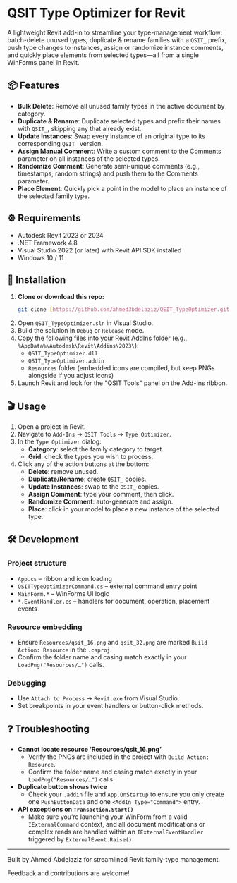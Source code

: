 # QSIT Type Optimizer for Revit

A lightweight Revit add-in to streamline your type-management workflow: batch-delete unused types, duplicate & rename families with a `QSIT_` prefix, push type changes to instances, assign or randomize instance comments, and quickly place elements from selected types—all from a single WinForms panel in Revit.

## 📦 Features

* **Bulk Delete**: Remove all unused family types in the active document by category.
* **Duplicate & Rename**: Duplicate selected types and prefix their names with `QSIT_`, skipping any that already exist.
* **Update Instances**: Swap every instance of an original type to its corresponding `QSIT_` version.
* **Assign Manual Comment**: Write a custom comment to the Comments parameter on all instances of the selected types.
* **Randomize Comment**: Generate semi-unique comments (e.g., timestamps, random strings) and push them to the Comments parameter.
* **Place Element**: Quickly pick a point in the model to place an instance of the selected family type.

## ⚙️ Requirements

* Autodesk Revit 2023 or 2024
* .NET Framework 4.8
* Visual Studio 2022 (or later) with Revit API SDK installed
* Windows 10 / 11

## 🚀 Installation

1.  **Clone or download this repo:**
    ```bash
    git clone [https://github.com/ahmed3bdelaziz/QSIT_TypeOptimizer.git](https://github.com/ahmed3bdelaziz/QSIT_TypeOptimizer.git)
    ```
2.  Open `QSIT_TypeOptimizer.sln` in Visual Studio.
3.  Build the solution in `Debug` or `Release` mode.
4.  Copy the following files into your Revit AddIns folder (e.g., `%AppData%\Autodesk\Revit\Addins\2023\`):
    * `QSIT_TypeOptimizer.dll`
    * `QSIT_TypeOptimizer.addin`
    * `Resources` folder (embedded icons are compiled, but keep PNGs alongside if you adjust icons)
5.  Launch Revit and look for the "QSIT Tools" panel on the Add-Ins ribbon.

## 🎬 Usage

1.  Open a project in Revit.
2.  Navigate to `Add-Ins` → `QSIT Tools` → `Type Optimizer`.
3.  In the `Type Optimizer` dialog:
    * **Category**: select the family category to target.
    * **Grid**: check the types you wish to process.
4.  Click any of the action buttons at the bottom:
    * **Delete**: remove unused.
    * **Duplicate/Rename**: create `QSIT_` copies.
    * **Update Instances**: swap to the `QSIT_` copies.
    * **Assign Comment**: type your comment, then click.
    * **Randomize Comment**: auto-generate and assign.
    * **Place**: click in your model to place a new instance of the selected type.

## 🛠 Development

### Project structure

* `App.cs` – ribbon and icon loading
* `QSITTypeOptimizerCommand.cs` – external command entry point
* `MainForm.*` – WinForms UI logic
* `*.EventHandler.cs` – handlers for document, operation, placement events

### Resource embedding

* Ensure `Resources/qsit_16.png` and `qsit_32.png` are marked `Build Action: Resource` in the `.csproj`.
* Confirm the folder name and casing match exactly in your `LoadPng("Resources/…")` calls.

### Debugging

* Use `Attach to Process` → `Revit.exe` from Visual Studio.
* Set breakpoints in your event handlers or button-click methods.

## ❓ Troubleshooting

* **Cannot locate resource ‘Resources/qsit_16.png’**
    * Verify the PNGs are included in the project with `Build Action: Resource`.
    * Confirm the folder name and casing match exactly in your `LoadPng("Resources/…")` calls.
* **Duplicate button shows twice**
    * Check your `.addin` file and `App.OnStartup` to ensure you only create one `PushButtonData` and one `<AddIn Type="Command">` entry.
* **API exceptions on `Transaction.Start()`**
    * Make sure you’re launching your WinForm from a valid `IExternalCommand` context, and all document modifications or complex reads are handled within an `IExternalEventHandler` triggered by `ExternalEvent.Raise()`.

---

Built by Ahmed Abdelaziz for streamlined Revit family-type management.

Feedback and contributions are welcome!
